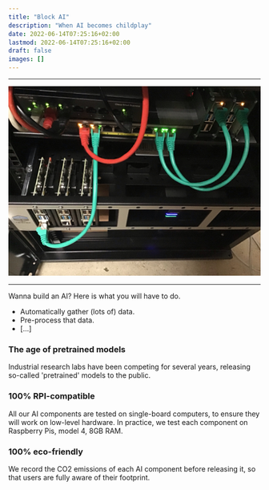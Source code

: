 ```yaml
---
title: "Block AI"
description: "When AI becomes childplay"
date: 2022-06-14T07:25:16+02:00
lastmod: 2022-06-14T07:25:16+02:00
draft: false
images: []
---
```



<hr>
<img src="raspi_cluster.jpg" alt="A raspberry pi cluster under construction" caption="<em>A raspberry pi cluster under construction</em>" class="border-0">
<hr>

Wanna build an AI? Here is what you will have to do. 

* Automatically gather (lots of) data.
* Pre-process that data.
* [...]


### The age of pretrained models

Industrial research labs have been competing for several years, releasing so-called 'pretrained' models to the public. 


### 100% RPI-compatible

All our AI components are tested on single-board computers, to ensure they will work on low-level hardware. In practice, we test each component on Raspberry Pis, model 4, 8GB RAM. 


### 100% eco-friendly

We record the CO2 emissions of each AI component before releasing it, so that users are fully aware of their footprint. 
